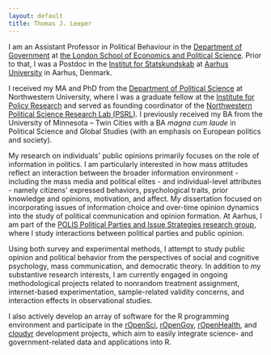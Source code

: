 ```yaml
---
layout: default
title: Thomas J. Leeper
---
```


I am an Assistant Professor in Political Behaviour in the [Department of Government](http://www.lse.ac.uk/government/home.aspx) at [the London School of Economics and Political Science](http://www.lse.ac.uk/home.aspx). Prior to that, I was a Postdoc in the [Institut for Statskundskab](http://ps.au.dk/en/) at [Aarhus University](http://www.au.dk/en/) in Aarhus, Denmark.

I received my MA and PhD from the [Department of Political Science](http://www.polisci.northwestern.edu/) at Northwestern University, where I was a graduate fellow at the [Institute for Policy Research](http://www.northwestern.edu/ipr/) and served as founding coordinator of the [Northwestern Political Science Research Lab (PSRL)](http://faculty.wcas.northwestern.edu/~jnd260/lab.html). I previously received my BA from the University of Minnesota &#8211; Twin Cities with a BA *magna cum laude* in Political Science and Global Studies (with an emphasis on European politics and society).

My research on individuals' public opinions primarily focuses on the role of information in politics. I am particularly interested in how mass attitudes reflect an interaction between the broader information environment - including the mass media and political elites - and individual-level attributes - namely citizens' expressed behaviors, psychological traits, prior knowledge and opinions, motivation, and affect. My dissertation focused on incorporating issues of information choice and over-time opinion dynamics into the study of political communication and opinion formation. At Aarhus, I am part of the [POLIS Political Parties and Issue Strategies research group](http://ps.au.dk/en/research/research-centres-and-units/polis/), where I study interactions between political parties and public opinion.

Using both survey and experimental methods, I attempt to study public opinion and political behavior from the perspectives of social and cognitive psychology, mass communication, and democratic theory. In addition to my substantive research interests, I am currently engaged in ongoing methodological projects related to nonrandom treatment assignment, internet-based experimentation, sample-related validity concerns, and interaction effects in observational studies.

I also actively develop an array of software for the R programming environment and participate in the [rOpenSci](http://ropensci.org/), [rOpenGov](http://ropengov.github.io/), [rOpenHealth](https://github.com/rOpenHealth), and [cloudyr](http://cloudyr.github.io) development projects, which aim to easily integrate science- and government-related data and applications into R.

